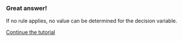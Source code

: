 ### Great answer!

If no rule applies, no value can be determined for the decision variable.

[Continue the tutorial](../../step2/description.md)
